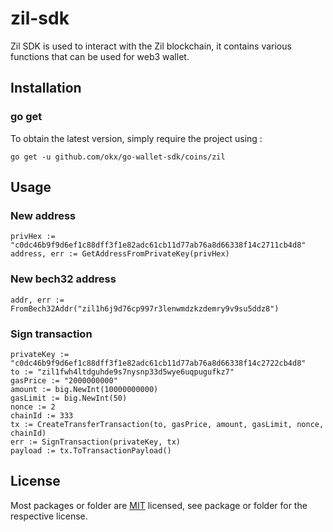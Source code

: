 # zil-sdk
Zil SDK is used to interact with the Zil blockchain, it contains various functions that can be used for web3 wallet.

## Installation

### go get

To obtain the latest version, simply require the project using :

```shell
go get -u github.com/okx/go-wallet-sdk/coins/zil
```

## Usage
### New address
```golang
privHex := "c0dc46b9f9d6ef1c88dff3f1e82adc61cb11d77ab76a8d66338f14c2711cb4d8"
address, err := GetAddressFromPrivateKey(privHex)
```

###  New  bech32 address
```golang
addr, err := FromBech32Addr("zil1h6j9d76cp997r3lenwmdzkzdemry9v9su5ddz8")
```


###  Sign transaction
```golang
privateKey := "c0dc46b9f9d6ef1c88dff3f1e82adc61cb11d77ab76a8d66338f14c2722cb4d8"
to := "zil1fwh4ltdguhde9s7nysnp33d5wye6uqpugufkz7"
gasPrice := "2000000000"
amount := big.NewInt(10000000000)
gasLimit := big.NewInt(50)
nonce := 2
chainId := 333
tx := CreateTransferTransaction(to, gasPrice, amount, gasLimit, nonce, chainId)
err := SignTransaction(privateKey, tx)
payload := tx.ToTransactionPayload()
```

## License
Most packages or folder are [MIT](<https://github.com/okx/go-wallet-sdk/blob/main/coins/zil/LICENSE>) licensed, see package or folder for the respective license.
